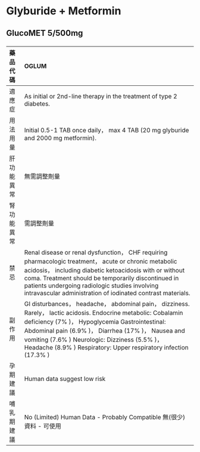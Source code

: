 # Glyburide + Metformin

## GlucoMET 5/500mg

##### 

| 藥品代碼   | OGLUM                                                                                                                                                                                                                                                                                                                                         |
|:-----------|:----------------------------------------------------------------------------------------------------------------------------------------------------------------------------------------------------------------------------------------------------------------------------------------------------------------------------------------------|
| 適應症     | As initial or 2nd-line therapy in the treatment of type 2 diabetes.                                                                                                                                                                                                                                                                           |
| 用法用量   | Initial 0.5-1 TAB once daily， max 4 TAB (20 mg glyburide and 2000 mg metformin).                                                                                                                                                                                                                                                             |
| 肝功能異常 | 無需調整劑量                                                                                                                                                                                                                                                                                                                                  |
| 腎功能異常 | 需調整劑量                                                                                                                                                                                                                                                                                                                                    |
| 禁忌       | Renal disease or renal dysfunction， CHF requiring pharmacologic treatment， acute or chronic metabolic acidosis， including diabetic ketoacidosis with or without coma. Treatment should be temporarily discontinued in patients undergoing radiologic studies involving intravascular administration of iodinated contrast materials.       |
| 副作用     | GI disturbances， headache， abdominal pain， dizziness. Rarely， lactic acidosis. Endocrine metabolic: Cobalamin deficiency (7% )， Hypoglycemia Gastrointestinal: Abdominal pain (6.9% )， Diarrhea (17% )， Nausea and vomiting (7.6% ) Neurologic: Dizziness (5.5% )， Headache (8.9% ) Respiratory: Upper respiratory infection (17.3% ) |
| 孕期建議   | Human data suggest low risk                                                                                                                                                                                                                                                                                                                   |
| 哺乳期建議 | No (Limited) Human Data - Probably Compatible 無(很少)資料 - 可使用                                                                                                                                                                                                                                                                           |

